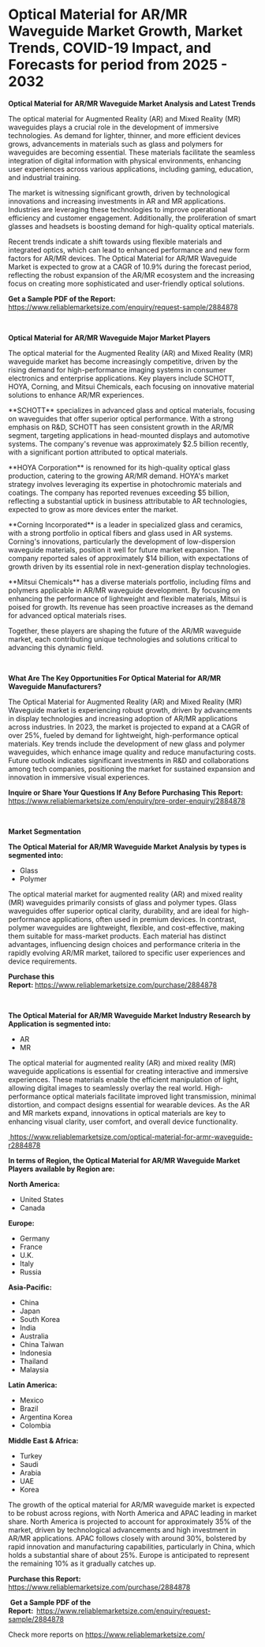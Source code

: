 <p><h1>Optical Material for AR/MR Waveguide Market Growth, Market Trends, COVID-19 Impact, and Forecasts for period from 2025 - 2032</h1></p><p><strong>Optical Material for AR/MR Waveguide Market Analysis and Latest Trends</strong></p>
<p><p>The optical material for Augmented Reality (AR) and Mixed Reality (MR) waveguides plays a crucial role in the development of immersive technologies. As demand for lighter, thinner, and more efficient devices grows, advancements in materials such as glass and polymers for waveguides are becoming essential. These materials facilitate the seamless integration of digital information with physical environments, enhancing user experiences across various applications, including gaming, education, and industrial training. </p><p>The market is witnessing significant growth, driven by technological innovations and increasing investments in AR and MR applications. Industries are leveraging these technologies to improve operational efficiency and customer engagement. Additionally, the proliferation of smart glasses and headsets is boosting demand for high-quality optical materials. </p><p>Recent trends indicate a shift towards using flexible materials and integrated optics, which can lead to enhanced performance and new form factors for AR/MR devices. The Optical Material for AR/MR Waveguide Market is expected to grow at a CAGR of 10.9% during the forecast period, reflecting the robust expansion of the AR/MR ecosystem and the increasing focus on creating more sophisticated and user-friendly optical solutions.</p></p>
<p><strong>Get a Sample PDF of the Report:&nbsp;</strong> <a href="https://www.reliablemarketsize.com/enquiry/request-sample/2884878?utm_campaign=3094&utm_medium=2&utm_source=Github&utm_content=ia&utm_term=13032025&utm_id=optical-material-for-armr-waveguide">https://www.reliablemarketsize.com/enquiry/request-sample/2884878</a></p>
<p>&nbsp;</p>
<p><strong>Optical Material for AR/MR Waveguide Major Market Players</strong></p>
<p><p>The optical material for the Augmented Reality (AR) and Mixed Reality (MR) waveguide market has become increasingly competitive, driven by the rising demand for high-performance imaging systems in consumer electronics and enterprise applications. Key players include SCHOTT, HOYA, Corning, and Mitsui Chemicals, each focusing on innovative material solutions to enhance AR/MR experiences.</p><p>**SCHOTT** specializes in advanced glass and optical materials, focusing on waveguides that offer superior optical performance. With a strong emphasis on R&D, SCHOTT has seen consistent growth in the AR/MR segment, targeting applications in head-mounted displays and automotive systems. The company's revenue was approximately $2.5 billion recently, with a significant portion attributed to optical materials.</p><p>**HOYA Corporation** is renowned for its high-quality optical glass production, catering to the growing AR/MR demand. HOYA's market strategy involves leveraging its expertise in photochromic materials and coatings. The company has reported revenues exceeding $5 billion, reflecting a substantial uptick in business attributable to AR technologies, expected to grow as more devices enter the market.</p><p>**Corning Incorporated** is a leader in specialized glass and ceramics, with a strong portfolio in optical fibers and glass used in AR systems. Corning's innovations, particularly the development of low-dispersion waveguide materials, position it well for future market expansion. The company reported sales of approximately $14 billion, with expectations of growth driven by its essential role in next-generation display technologies.</p><p>**Mitsui Chemicals** has a diverse materials portfolio, including films and polymers applicable in AR/MR waveguide development. By focusing on enhancing the performance of lightweight and flexible materials, Mitsui is poised for growth. Its revenue has seen proactive increases as the demand for advanced optical materials rises.</p><p>Together, these players are shaping the future of the AR/MR waveguide market, each contributing unique technologies and solutions critical to advancing this dynamic field.</p></p>
<p>&nbsp;</p>
<p><strong>What Are The Key Opportunities For Optical Material for AR/MR Waveguide Manufacturers?</strong></p>
<p><p>The Optical Material for Augmented Reality (AR) and Mixed Reality (MR) Waveguide market is experiencing robust growth, driven by advancements in display technologies and increasing adoption of AR/MR applications across industries. In 2023, the market is projected to expand at a CAGR of over 25%, fueled by demand for lightweight, high-performance optical materials. Key trends include the development of new glass and polymer waveguides, which enhance image quality and reduce manufacturing costs. Future outlook indicates significant investments in R&D and collaborations among tech companies, positioning the market for sustained expansion and innovation in immersive visual experiences.</p></p>
<p><strong>Inquire or Share Your Questions If Any Before Purchasing This Report:</strong> <a href="https://www.reliablemarketsize.com/enquiry/pre-order-enquiry/2884878?utm_campaign=3094&utm_medium=2&utm_source=Github&utm_content=ia&utm_term=13032025&utm_id=optical-material-for-armr-waveguide">https://www.reliablemarketsize.com/enquiry/pre-order-enquiry/2884878</a></p>
<p>&nbsp;</p>
<p><strong>Market Segmentation</strong></p>
<p><strong>The Optical Material for AR/MR Waveguide Market Analysis by types is segmented into:</strong></p>
<p><ul><li>Glass</li><li>Polymer</li></ul></p>
<p><p>The optical material market for augmented reality (AR) and mixed reality (MR) waveguides primarily consists of glass and polymer types. Glass waveguides offer superior optical clarity, durability, and are ideal for high-performance applications, often used in premium devices. In contrast, polymer waveguides are lightweight, flexible, and cost-effective, making them suitable for mass-market products. Each material has distinct advantages, influencing design choices and performance criteria in the rapidly evolving AR/MR market, tailored to specific user experiences and device requirements.</p></p>
<p><strong>Purchase this Report:&nbsp;</strong><a href="https://www.reliablemarketsize.com/purchase/2884878?utm_campaign=3094&utm_medium=2&utm_source=Github&utm_content=ia&utm_term=13032025&utm_id=optical-material-for-armr-waveguide">https://www.reliablemarketsize.com/purchase/2884878</a></p>
<p>&nbsp;</p>
<p><strong>The Optical Material for AR/MR Waveguide Market Industry Research by Application is segmented into:</strong></p>
<p><ul><li>AR</li><li>MR</li></ul></p>
<p><p>The optical material for augmented reality (AR) and mixed reality (MR) waveguide applications is essential for creating interactive and immersive experiences. These materials enable the efficient manipulation of light, allowing digital images to seamlessly overlay the real world. High-performance optical materials facilitate improved light transmission, minimal distortion, and compact designs essential for wearable devices. As the AR and MR markets expand, innovations in optical materials are key to enhancing visual clarity, user comfort, and overall device functionality.</p></p>
<p><a href="https://www.reliablemarketsize.com/optical-material-for-armr-waveguide-r2884878?utm_campaign=3094&utm_medium=2&utm_source=Github&utm_content=ia&utm_term=13032025&utm_id=optical-material-for-armr-waveguide">&nbsp;https://www.reliablemarketsize.com/optical-material-for-armr-waveguide-r2884878</a></p>
<p><strong>In terms of Region, the Optical Material for AR/MR Waveguide Market Players available by Region are:</strong></p>
<p>
    <p> <strong> North America: </strong>
        <ul>
            <li>United States</li>
            <li>Canada</li>
        </ul>
        </p> 
    <p> <strong> Europe: </strong>
        <ul>
            <li>Germany</li>
            <li>France</li>
            <li>U.K.</li>
            <li>Italy</li>
            <li>Russia</li>
        </ul>
        </p> 
    <p> <strong> Asia-Pacific: </strong>
        <ul>
            <li>China</li>
            <li>Japan</li>
            <li>South Korea</li>
            <li>India</li>
            <li>Australia</li>
            <li>China Taiwan</li>
            <li>Indonesia</li>
            <li>Thailand</li>
            <li>Malaysia</li>
        </ul>
        </p> 
    <p> <strong> Latin America: </strong>
        <ul>
            <li>Mexico</li>
            <li>Brazil</li>
            <li>Argentina Korea</li>
            <li>Colombia</li>
        </ul>
        </p> 
    <p> <strong> Middle East & Africa: </strong>
        <ul>
            <li>Turkey</li>
            <li>Saudi</li>
            <li>Arabia</li>
            <li>UAE</li>
            <li>Korea</li>
        </ul>
    </p>
    </p>
<p><p>The growth of the optical material for AR/MR waveguide market is expected to be robust across regions, with North America and APAC leading in market share. North America is projected to account for approximately 35% of the market, driven by technological advancements and high investment in AR/MR applications. APAC follows closely with around 30%, bolstered by rapid innovation and manufacturing capabilities, particularly in China, which holds a substantial share of about 25%. Europe is anticipated to represent the remaining 10% as it gradually catches up.</p></p>
<p><strong>Purchase this Report: </strong><a href="https://www.reliablemarketsize.com/purchase/2884878?utm_campaign=3094&utm_medium=2&utm_source=Github&utm_content=ia&utm_term=13032025&utm_id=optical-material-for-armr-waveguide">https://www.reliablemarketsize.com/purchase/2884878</a></p>
<p>&nbsp;<strong>Get a Sample PDF of the Report:&nbsp;&nbsp;</strong><a href="https://www.reliablemarketsize.com/enquiry/request-sample/2884878?utm_campaign=3094&utm_medium=2&utm_source=Github&utm_content=ia&utm_term=13032025&utm_id=optical-material-for-armr-waveguide">https://www.reliablemarketsize.com/enquiry/request-sample/2884878</a></p>
<p><strong></strong></p>
<p>Check more reports on <a href="https://www.reliablemarketsize.com/?utm_campaign=3094&utm_medium=2&utm_source=Github&utm_content=ia&utm_term=13032025&utm_id=optical-material-for-armr-waveguide">https://www.reliablemarketsize.com/</a></p>